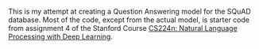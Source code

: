 This is my attempt at creating a Question Answering model for the SQuAD database. 
Most of the code, except from the actual model, is starter code from assignment 4 of the Stanford Course [CS224n: Natural Language Processing with Deep Learning](http://web.stanford.edu/class/cs224n/).
